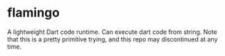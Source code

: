 # flamingo
A lightweight Dart code runtime. Can execute dart code from string. Note that this is a pretty primitive trying, and this repo may discontinued at any time.
